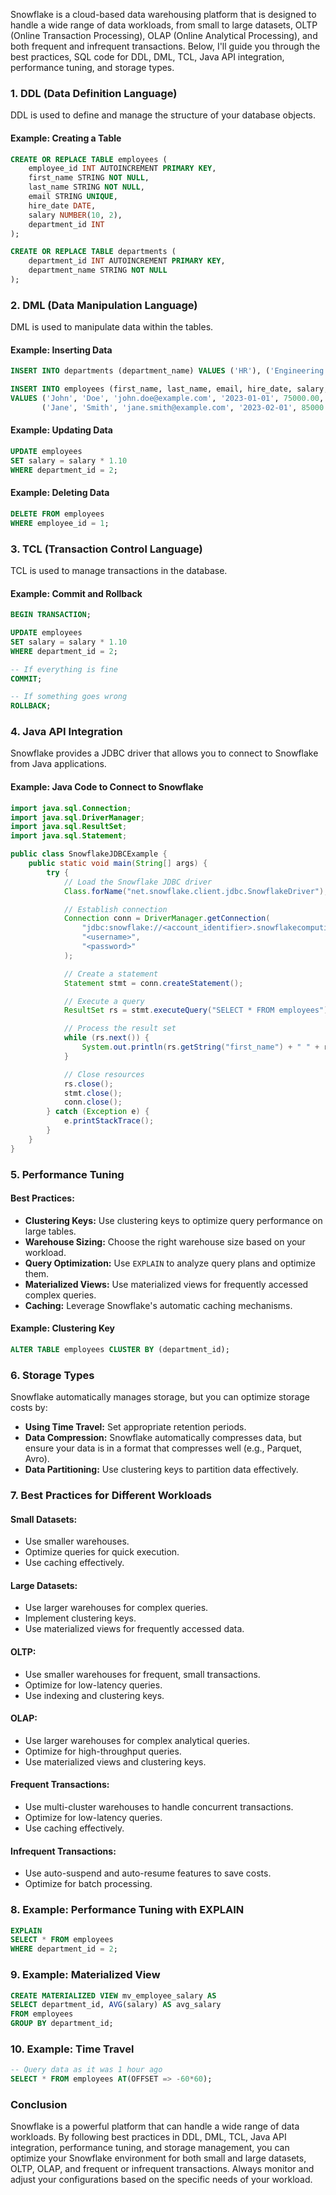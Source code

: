 Snowflake is a cloud-based data warehousing platform that is designed to handle a wide range of data workloads, from small to large datasets, OLTP (Online Transaction Processing), OLAP (Online Analytical Processing), and both frequent and infrequent transactions. Below, I'll guide you through the best practices, SQL code for DDL, DML, TCL, Java API integration, performance tuning, and storage types.

### 1. **DDL (Data Definition Language)**

DDL is used to define and manage the structure of your database objects.

#### Example: Creating a Table

```sql
CREATE OR REPLACE TABLE employees (
    employee_id INT AUTOINCREMENT PRIMARY KEY,
    first_name STRING NOT NULL,
    last_name STRING NOT NULL,
    email STRING UNIQUE,
    hire_date DATE,
    salary NUMBER(10, 2),
    department_id INT
);

CREATE OR REPLACE TABLE departments (
    department_id INT AUTOINCREMENT PRIMARY KEY,
    department_name STRING NOT NULL
);
```

### 2. **DML (Data Manipulation Language)**

DML is used to manipulate data within the tables.

#### Example: Inserting Data

```sql
INSERT INTO departments (department_name) VALUES ('HR'), ('Engineering'), ('Sales');

INSERT INTO employees (first_name, last_name, email, hire_date, salary, department_id)
VALUES ('John', 'Doe', 'john.doe@example.com', '2023-01-01', 75000.00, 1),
       ('Jane', 'Smith', 'jane.smith@example.com', '2023-02-01', 85000.00, 2);
```

#### Example: Updating Data

```sql
UPDATE employees
SET salary = salary * 1.10
WHERE department_id = 2;
```

#### Example: Deleting Data

```sql
DELETE FROM employees
WHERE employee_id = 1;
```

### 3. **TCL (Transaction Control Language)**

TCL is used to manage transactions in the database.

#### Example: Commit and Rollback

```sql
BEGIN TRANSACTION;

UPDATE employees
SET salary = salary * 1.10
WHERE department_id = 2;

-- If everything is fine
COMMIT;

-- If something goes wrong
ROLLBACK;
```

### 4. **Java API Integration**

Snowflake provides a JDBC driver that allows you to connect to Snowflake from Java applications.

#### Example: Java Code to Connect to Snowflake

```java
import java.sql.Connection;
import java.sql.DriverManager;
import java.sql.ResultSet;
import java.sql.Statement;

public class SnowflakeJDBCExample {
    public static void main(String[] args) {
        try {
            // Load the Snowflake JDBC driver
            Class.forName("net.snowflake.client.jdbc.SnowflakeDriver");

            // Establish connection
            Connection conn = DriverManager.getConnection(
                "jdbc:snowflake://<account_identifier>.snowflakecomputing.com",
                "<username>",
                "<password>"
            );

            // Create a statement
            Statement stmt = conn.createStatement();

            // Execute a query
            ResultSet rs = stmt.executeQuery("SELECT * FROM employees");

            // Process the result set
            while (rs.next()) {
                System.out.println(rs.getString("first_name") + " " + rs.getString("last_name"));
            }

            // Close resources
            rs.close();
            stmt.close();
            conn.close();
        } catch (Exception e) {
            e.printStackTrace();
        }
    }
}
```

### 5. **Performance Tuning**

#### Best Practices:
- **Clustering Keys:** Use clustering keys to optimize query performance on large tables.
- **Warehouse Sizing:** Choose the right warehouse size based on your workload.
- **Query Optimization:** Use `EXPLAIN` to analyze query plans and optimize them.
- **Materialized Views:** Use materialized views for frequently accessed complex queries.
- **Caching:** Leverage Snowflake's automatic caching mechanisms.

#### Example: Clustering Key

```sql
ALTER TABLE employees CLUSTER BY (department_id);
```

### 6. **Storage Types**

Snowflake automatically manages storage, but you can optimize storage costs by:
- **Using Time Travel:** Set appropriate retention periods.
- **Data Compression:** Snowflake automatically compresses data, but ensure your data is in a format that compresses well (e.g., Parquet, Avro).
- **Data Partitioning:** Use clustering keys to partition data effectively.

### 7. **Best Practices for Different Workloads**

#### Small Datasets:
- Use smaller warehouses.
- Optimize queries for quick execution.
- Use caching effectively.

#### Large Datasets:
- Use larger warehouses for complex queries.
- Implement clustering keys.
- Use materialized views for frequently accessed data.

#### OLTP:
- Use smaller warehouses for frequent, small transactions.
- Optimize for low-latency queries.
- Use indexing and clustering keys.

#### OLAP:
- Use larger warehouses for complex analytical queries.
- Optimize for high-throughput queries.
- Use materialized views and clustering keys.

#### Frequent Transactions:
- Use multi-cluster warehouses to handle concurrent transactions.
- Optimize for low-latency queries.
- Use caching effectively.

#### Infrequent Transactions:
- Use auto-suspend and auto-resume features to save costs.
- Optimize for batch processing.

### 8. **Example: Performance Tuning with EXPLAIN**

```sql
EXPLAIN
SELECT * FROM employees
WHERE department_id = 2;
```

### 9. **Example: Materialized View**

```sql
CREATE MATERIALIZED VIEW mv_employee_salary AS
SELECT department_id, AVG(salary) AS avg_salary
FROM employees
GROUP BY department_id;
```

### 10. **Example: Time Travel**

```sql
-- Query data as it was 1 hour ago
SELECT * FROM employees AT(OFFSET => -60*60);
```

### Conclusion

Snowflake is a powerful platform that can handle a wide range of data workloads. By following best practices in DDL, DML, TCL, Java API integration, performance tuning, and storage management, you can optimize your Snowflake environment for both small and large datasets, OLTP, OLAP, and frequent or infrequent transactions. Always monitor and adjust your configurations based on the specific needs of your workload.
